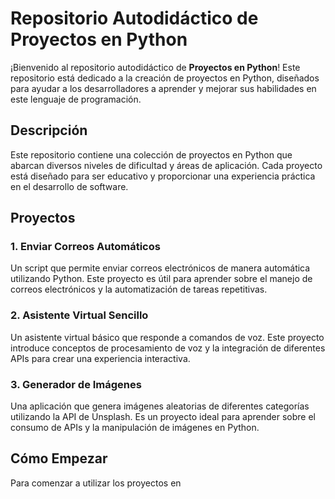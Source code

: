 # Repositorio Autodidáctico de Proyectos en Python

¡Bienvenido al repositorio autodidáctico de **Proyectos en Python**! Este repositorio está dedicado a la creación de proyectos en Python, diseñados para ayudar a los desarrolladores a aprender y mejorar sus habilidades en este lenguaje de programación.

## Descripción

Este repositorio contiene una colección de proyectos en Python que abarcan diversos niveles de dificultad y áreas de aplicación. Cada proyecto está diseñado para ser educativo y proporcionar una experiencia práctica en el desarrollo de software.

## Proyectos

### 1. Enviar Correos Automáticos

Un script que permite enviar correos electrónicos de manera automática utilizando Python. Este proyecto es útil para aprender sobre el manejo de correos electrónicos y la automatización de tareas repetitivas.

### 2. Asistente Virtual Sencillo

Un asistente virtual básico que responde a comandos de voz. Este proyecto introduce conceptos de procesamiento de voz y la integración de diferentes APIs para crear una experiencia interactiva.

### 3. Generador de Imágenes

Una aplicación que genera imágenes aleatorias de diferentes categorías utilizando la API de Unsplash. Es un proyecto ideal para aprender sobre el consumo de APIs y la manipulación de imágenes en Python.

## Cómo Empezar

Para comenzar a utilizar los proyectos en
